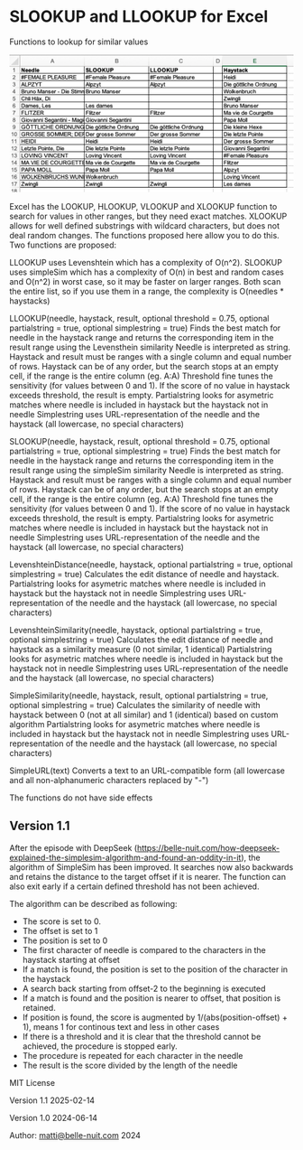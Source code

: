 
# SLOOKUP and LLOOKUP for Excel
 Functions to lookup for similar values

![alt text](SLOOKUP.png)

Excel has the LOOKUP, HLOOKUP, VLOOKUP and XLOOKUP function to search for values in other ranges, but they need exact matches. XLOOKUP allows for well defined substrings with wildcard characters, but does not deal random changes. The functions proposed here allow you to do this. Two functions are proposed:

LLOOKUP uses Levenshtein which has a complexity of O(n^2).
SLOOKUP uses simpleSim which has a complexity of O(n) in best and random cases and O(n^2) in worst case, so it may be faster on larger ranges.
Both scan the entire list, so if you use them in a range, the complexity is O(needles * haystacks)

 LLOOKUP(needle, haystack, result, optional threshold = 0.75, optional partialstring = true, optional simplestring = true)
 Finds the best match for needle in the haystack range and returns the corresponding item in the result range using the Levensthein similarity
 Needle is interpreted as string.
 Haystack and result must be ranges with a single column and equal number of rows.
 Haystack can be of any order, but the search stops at an empty cell, if the range is the entire column (eg. A:A)
 Threshold fine tunes the sensitivity (for values between 0 and 1). If the score of no value in haystack exceeds threshold, the result is empty.
 Partialstring looks for asymetric matches where needle is included in haystack but the haystack not in needle
 Simplestring uses URL-representation of the needle and the haystack (all lowercase, no special characters)

 SLOOKUP(needle, haystack, result, optional threshold = 0.75, optional partialstring = true, optional simplestring = true)
 Finds the best match for needle in the haystack range and returns the corresponding item in the result range using the simpleSim similarity
 Needle is interpreted as string.
 Haystack and result must be ranges with a single column and equal number of rows.
 Haystack can be of any order, but the search stops at an empty cell, if the range is the entire column (eg. A:A)
 Threshold fine tunes the sensitivity (for values between 0 and 1). If the score of no value in haystack exceeds threshold, the result is empty.
 Partialstring looks for asymetric matches where needle is included in haystack but the haystack not in needle
 Simplestring uses URL-representation of the needle and the haystack (all lowercase, no special characters)

 LevenshteinDistance(needle, haystack, optional partialstring = true, optional simplestring = true)
 Calculates the edit distance of needle and haystack.
 Partialstring looks for asymetric matches where needle is included in haystack but the haystack not in needle
 Simplestring uses URL-representation of the needle and the haystack (all lowercase, no special characters)

 LevenshteinSimilarity(needle, haystack, optional partialstring = true, optional simplestring = true)
 Calculates the edit distance of needle and haystack as a similarity measure (0 not similar, 1 identical)
 Partialstring looks for asymetric matches where needle is included in haystack but the haystack not in needle
 Simplestring uses URL-representation of the needle and the haystack (all lowercase, no special characters)

 SimpleSimilarity(needle, haystack, result, optional partialstring = true, optional simplestring = true)
 Calculates the similarity of needle with haystack between 0 (not at all similar) and 1 (identical) based on custom algorithm
 Partialstring looks for asymetric matches where needle is included in haystack but the haystack not in needle
 Simplestring uses URL-representation of the needle and the haystack (all lowercase, no special characters)

 SimpleURL(text)
 Converts a text to an URL-compatible form (all lowercase and all non-alphanumeric characters replaced by "-")

 The functions do not have side effects

## Version 1.1
After the episode with DeepSeek (https://belle-nuit.com/how-deepseek-explained-the-simplesim-algorithm-and-found-an-oddity-in-it), the algorithm of SimpleSim has been improved. It searches now also backwards and retains the distance to the target offset if it is nearer. The function can also exit early if a certain defined threshold has not been achieved.

The algorithm can be described as following:

- The score is set to 0.
- The offset is set to 1
- The position is set to 0
- The first character of needle is compared to the characters in the haystack starting at offset
- If a match is found, the position is set to the position of the character in the haystack
- A search back starting from offset-2 to the beginning is executed 
- If a match is found and the position is nearer to offset, that position is retained.
- If position is found, the score is augmented by 1/(abs(position-offset) + 1), means 1 for continous text and less in other cases
- If there is a threshold and it is clear that the threshold cannot be achieved, the procedure is stopped early.
- The procedure is repeated for each character in the needle
- The result is the score divided by the length of the needle

 MIT License
 
 Version 1.1 2025-02-14
 
 Version 1.0 2024-06-14
 
 Author: matti@belle-nuit.com 2024
 

